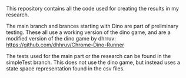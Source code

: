 This repository contains all the code used for creating the results in my research.

The main branch and brances starting with Dino are part of preliminary testing. These all use a working version of the dino game, and are a modified version of the dino game by dhrruv: https://github.com/dhhruv/Chrome-Dino-Runner

The tests used for the main part or the research can be found in the simpleTest branch. This does not use the dino game, but instead uses a state space representation found in the csv files. 